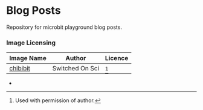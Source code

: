 # Blog Posts

Repository for microbit playground blog posts.

### Image Licensing

| Image Name    |  Author           |   Licence     |
|---------------|-------------------|---------------|
| [chibibit]    |  Switched On Sci  |   [^1]        |



[chibibit]: https://www.switch-science.com/catalog/2778/

* [^1]: Used with permission of author.
